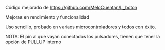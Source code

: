 Código mejorado de https://github.com/MeloCuentan/L_boton

Mejoras en rendimiento y funcionalidad

Uso sencillo, probado en variaos microcontroladores y todos con éxito.

NOTA: El pin al que vayan conectados los pulsadores, tienen que tener la opción de PULLUP interno
